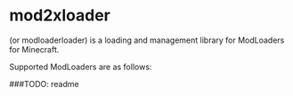 # mod2xloader
(or modloaderloader) is a loading and management library for ModLoaders for Minecraft.

Supported ModLoaders are as follows:

###TODO: readme